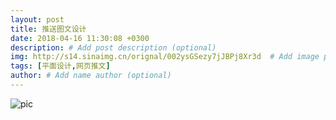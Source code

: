 ```yaml
---
layout: post
title: 推送图文设计
date: 2018-04-16 11:30:08 +0300
description: # Add post description (optional)
img: http://s14.sinaimg.cn/orignal/002ysGSezy7jJBPj8Xr3d  # Add image post (optional)
tags: [平面设计,网页推文] 
author: # Add name author (optional)
---
```



![pic](http://s8.sinaimg.cn/orignal/002ysGSezy7jJAM0KQna7)
